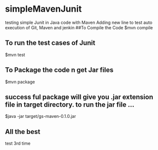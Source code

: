 # simpleMavenJunit
testing simple Junit in Java code with Maven
Adding new line to test auto execution of Git, Maven and jenkin
##To Compile the Code
$mvn compile

## To run the test cases of Junit
$mvn test

## To Package the code n get Jar files 
$mvn package

## success ful package will give you .jar extension file in target directory. to run the jar file ...
$java -jar target/gs-maven-0.1.0.jar

## All the best

test 3rd time
